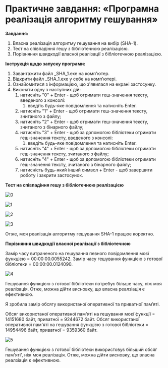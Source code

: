 # Практичне завдання: «Програмна реалізація алгоритму гешування»

**Завдання:**
1. Власна реалізація алгоритму гешування на вибір (SHA-1).
2. Тест на співпадіння гешу з бібліотечною реалізацією.
3. Порівняння швидкодії власної реалізації з бібліотечною реалізацією.

**Інструкція щодо запуску програми:**
1. Завантажити файл _SHA_1.exe на комп'ютер.
2. Відкрити файл _SHA_1.exe у себе на комп'ютері.
3. Ознайомитися з інформацією, що з'явилася на екрані застосунку.
4. Виконати одну з наступних дій:
    1. натиснiть "0" + Enter - щоб отримати геш-значення тексту, введеного з консолi:
        1. введіть будь-яке повідомлення та натисніть Enter.
    2. натиснiть "1" + Enter - щоб отримати геш-значення тексту, зчитаного з файлу;
    3. натиснiть "2" + Enter - щоб отримати геш-значення тексту, зчитаного з бiнарного файлу;
    4. натиснiть "3" + Enter - щоб за допомогою бiблiотеки отримати геш-значення тексту, введеного з консолi:
        1. введіть будь-яке повідомлення та натисніть Enter.
    5. натиснiть "4" + Enter - щоб за допомогою бiблiотеки отримати геш-значення тексту, зчитаного з файлу;
    6. натиснiть "4" + Enter - щоб за допомогою бiблiотеки отримати геш-значення тексту, зчитаного з бiнарного файлу;
    7. натиснiсть будь-який iнший символ + Enter - щоб завершити роботу і закрити застосунок.

**Тест на співпадіння гешу з бібліотечною реалізацією**

![0](https://github.com/AnastasiaZAYU/Cryptography-Course/blob/main/_SHA_1\screenshots\0.png)

![1](https://github.com/AnastasiaZAYU/Cryptography-Course/blob/main/_SHA_1\screenshots\1.png)

![2](https://github.com/AnastasiaZAYU/Cryptography-Course/blob/main/_SHA_1\screenshots\2.png)

![3](https://github.com/AnastasiaZAYU/Cryptography-Course/blob/main/_SHA_1\screenshots\3.png)

 Отже, моя реалізація алгоритму гешування SHA-1 працює коректно.

**Порівняння швидкодії власної реалізації з бібліотечною**

Замір часу витраченого на гешування певного повідомлення моєї функцією = 00:00:00.0055242.
Замір часу гешування функцією з готової бібліотеки = 00:00:00.0124090.

![4](https://github.com/AnastasiaZAYU/Cryptography-Course/blob/main/_SHA_1\screenshots\4.png)

Гешування функцією з готової бібліотеки потребує більше часу, ніж моя реалізація. Отже, можна дійти висновку, що власна реалзіація є ефективною.

Я зробила замір обсягу використаної оперативної та приватної памʼяті.

Обсяг використаної оперативної пам'яті на гешування моєї функції = 14151680 байт, приватної = 9244672 байт.
Обсяг використаної оперативної пам'яті на гешування функцією з готової бібліотеки = 14954496 байт, приватної = 9359360 байт.

![5](https://github.com/AnastasiaZAYU/Cryptography-Course/blob/main/_SHA_1\screenshots\5.png)

Гешування функцією з готової бібліотеки використовує більший обсяг пам'яті', ніж моя реалізація. Отже, можна дійти висновку, що власна реалзіація є ефективною.
